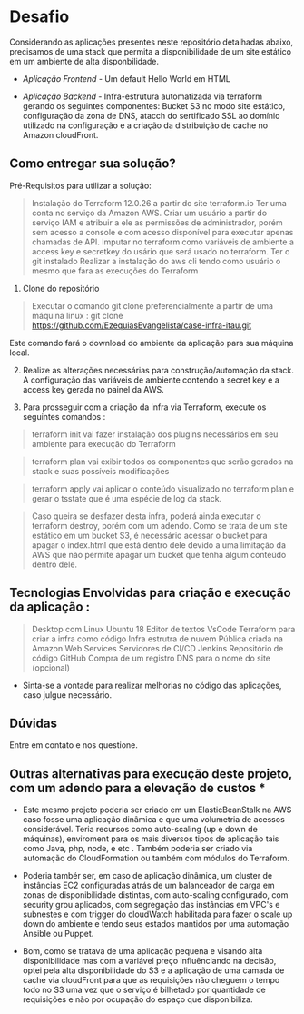 # Desafio  

Considerando as aplicações presentes neste repositório detalhadas abaixo, precisamos de uma stack que permita a disponibilidade de um site
estático em um ambiente de alta disponbilidade. 
  

*  *Aplicação Frontend* - Um default Hello World em HTML
  

*  *Aplicação Backend* - Infra-estrutura automatizada via terraform gerando os seguintes componentes: Bucket S3 no modo site estático, 
configuração da zona de DNS, atacch do sertificado SSL ao domínio utilizado na configuração e a criação da distribuição de cache no Amazon cloudFront.
  

## Como entregar sua solução?

 Pré-Requisitos para utilizar a solução: 
 
 > Instalação do Terraform 12.0.26 a partir do site terraform.io
 > Ter uma conta no serviço da Amazon AWS. 
 > Criar um usuário a partir do serviço IAM e atribuir a ele as permissões de administrador, porém sem acesso a console e 
 com acesso disponível para executar apenas chamadas de API. 
 > Imputar no terraform como variáveis de ambiente a access key e secretkey do usário que será usado no terraform.
 > Ter o git instalado 
 > Realizar a instalação do aws cli tendo como usuário o mesmo que fara as execuções do Terraform
 
 
  
1) Clone do repositório 

> Executar o comando git clone preferencialmente a partir de uma máquina linux  :
git clone https://github.com/EzequiasEvangelista/case-infra-itau.git

Este comando fará o download do ambiente da aplicação para sua máquina local.
 
  
2) Realize as alterações necessárias para construção/automação da stack. A configuração das variáveis de ambiente contendo
a secret key e a access key gerada no painel da AWS. 

  

3) Para prosseguir com a criação da infra via Terraform, execute os seguintes comandos : 

> terraform init     vai fazer instalação dos plugins necessários em seu ambiente para execução do Terraform

> terraform plan    vai exibir todos os componentes que serão gerados na stack e suas possíveis modificações 

> terraform apply   vai aplicar o conteúdo visualizado no terraform plan  e gerar o tsstate que é uma espécie de log da stack.

> Caso queira se desfazer desta infra, poderá ainda executar o terraform destroy, porém com um adendo. Como se trata de um site estático
em um bucket S3, é necessário acessar o bucket para apagar o index.html que está dentro dele devido a uma limitação da AWS
que não permite apagar um bucket que tenha algum conteúdo dentro dele. 



## Tecnologias Envolvidas para criação e execução da aplicação : 

> Desktop com Linux Ubuntu 18
> Editor de textos VsCode
> Terraform para criar a infra como código 
> Infra estrutra de nuvem Pública criada na Amazon Web Services
> Servidores de CI/CD Jenkins 
> Repositório de código GitHub
> Compra de um registro DNS para o nome do site (opcional)


* Sinta-se a vontade para realizar melhorias no código das aplicações, caso julgue necessário.  

## Dúvidas  

Entre em contato e nos questione.

## Outras alternativas para execução deste projeto, com um adendo para a elevação de custos *

* Este mesmo projeto poderia ser criado em um ElasticBeanStalk na AWS caso fosse uma aplicação dinâmica e que uma volumetria de
acessos considerável. Teria recursos como auto-scaling (up e down de máquinas), enviroment para os mais diversos tipos de aplicação
tais como Java, php, node, e etc . Também poderia ser criado via automação do CloudFormation ou também com módulos do Terraform.


* Poderia tambér ser, em caso de aplicação dinâmica, um cluster de instâncias EC2 configuradas atrás de um balanceador de carga
em zonas de disponibilidade distintas, com auto-scaling configurado, com security grou aplicados, com segregação das instâncias 
em VPC's e subnestes e com trigger do cloudWatch habilitada para fazer o scale up down do ambiente e tendo seus estados mantidos
por uma automação Ansible ou Puppet. 

* Bom, como se tratava de uma aplicação pequena e visando alta disponibilidade mas com a variável preço influênciando na decisão, 
optei pela alta disponibilidade do S3 e a aplicação de uma camada de cache via cloudFront para que as requisições não cheguem 
o tempo todo no S3 uma vez que o serviço é bilhetado por quantidade de requisições e não por ocupação do espaço que disponibiliza. 

